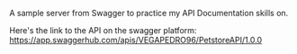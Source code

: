 A sample server from Swagger to practice my API Documentation skills on.

Here's the link to the API on the swagger platform: https://app.swaggerhub.com/apis/VEGAPEDRO96/PetstoreAPI/1.0.0
